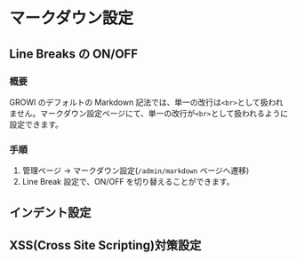 # マークダウン設定

## Line Breaks の ON/OFF

### 概要

GROWI のデフォルトの Markdown 記法では、単一の改行は`<br>`として扱われません。マークダウン設定ページにて、単一の改行が`<br>`として扱われるように設定できます。

### 手順

1. 管理ページ → マークダウン設定\(`/admin/markdown` ページへ遷移\)
2. Line Break 設定で、ON/OFF を切り替えることができます。

## インデント設定

## XSS(Cross Site Scripting)対策設定
